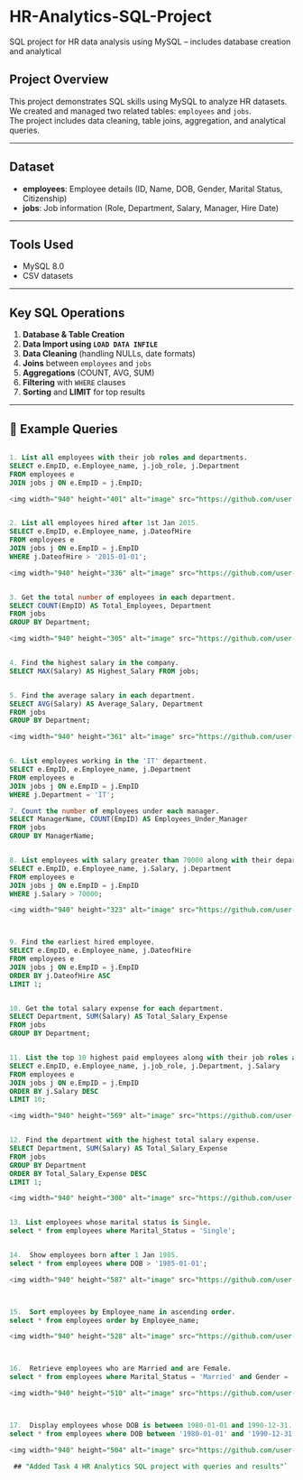 # HR-Analytics-SQL-Project
SQL project for HR data analysis using MySQL – includes database creation and analytical


##  Project Overview
This project demonstrates SQL skills using MySQL to analyze HR datasets.  
We created and managed two related tables: `employees` and `jobs`.  
The project includes data cleaning, table joins, aggregation, and analytical queries.

---

##  Dataset
- **employees**: Employee details (ID, Name, DOB, Gender, Marital Status, Citizenship)
- **jobs**: Job information (Role, Department, Salary, Manager, Hire Date)

---

##  Tools Used
- MySQL 8.0
- CSV datasets

---

##  Key SQL Operations
1. **Database & Table Creation**
2. **Data Import using `LOAD DATA INFILE`**
3. **Data Cleaning** (handling NULLs, date formats)
4. **Joins** between `employees` and `jobs`
5. **Aggregations** (COUNT, AVG, SUM)
6. **Filtering** with `WHERE` clauses
7. **Sorting** and **LIMIT** for top results

---

## 📌 Example Queries
```sql

1. List all employees with their job roles and departments.
SELECT e.EmpID, e.Employee_name, j.job_role, j.Department
FROM employees e
JOIN jobs j ON e.EmpID = j.EmpID;

<img width="940" height="401" alt="image" src="https://github.com/user-attachments/assets/593f9e9e-dfa6-4286-8cbb-d7d23e12335b" />


2. List all employees hired after 1st Jan 2015.
SELECT e.EmpID, e.Employee_name, j.DateofHire
FROM employees e
JOIN jobs j ON e.EmpID = j.EmpID
WHERE j.DateofHire > '2015-01-01';

<img width="940" height="336" alt="image" src="https://github.com/user-attachments/assets/6716133a-1704-4663-85cb-53697ce0a34f" />


3. Get the total number of employees in each department.
SELECT COUNT(EmpID) AS Total_Employees, Department
FROM jobs
GROUP BY Department;

<img width="940" height="305" alt="image" src="https://github.com/user-attachments/assets/c9a870b1-e242-4424-954f-2717bde885ad" />


4. Find the highest salary in the company.
SELECT MAX(Salary) AS Highest_Salary FROM jobs;


5. Find the average salary in each department.
SELECT AVG(Salary) AS Average_Salary, Department
FROM jobs
GROUP BY Department;

<img width="940" height="361" alt="image" src="https://github.com/user-attachments/assets/c3b97e6f-e6eb-4475-b838-ef2b34aaeb21" />


6. List employees working in the 'IT' department.
SELECT e.EmpID, e.Employee_name, j.Department
FROM employees e
JOIN jobs j ON e.EmpID = j.EmpID
WHERE j.Department = 'IT';

7. Count the number of employees under each manager.
SELECT ManagerName, COUNT(EmpID) AS Employees_Under_Manager
FROM jobs
GROUP BY ManagerName;


8. List employees with salary greater than 70000 along with their department names.
SELECT e.EmpID, e.Employee_name, j.Salary, j.Department
FROM employees e
JOIN jobs j ON e.EmpID = j.EmpID
WHERE j.Salary > 70000;

<img width="940" height="323" alt="image" src="https://github.com/user-attachments/assets/b79c2b40-01c0-4c4f-8525-ee78ae297d5e" />



9. Find the earliest hired employee.
SELECT e.EmpID, e.Employee_name, j.DateofHire
FROM employees e
JOIN jobs j ON e.EmpID = j.EmpID
ORDER BY j.DateofHire ASC
LIMIT 1;


10. Get the total salary expense for each department.
SELECT Department, SUM(Salary) AS Total_Salary_Expense
FROM jobs
GROUP BY Department;


11. List the top 10 highest paid employees along with their job roles and departments.
SELECT e.EmpID, e.Employee_name, j.job_role, j.Department, j.Salary
FROM employees e
JOIN jobs j ON e.EmpID = j.EmpID
ORDER BY j.Salary DESC
LIMIT 10;

<img width="940" height="569" alt="image" src="https://github.com/user-attachments/assets/191df08b-fc83-4743-8a60-fdf82e170777" />


12. Find the department with the highest total salary expense.
SELECT Department, SUM(Salary) AS Total_Salary_Expense
FROM jobs
GROUP BY Department
ORDER BY Total_Salary_Expense DESC
LIMIT 1;

<img width="940" height="300" alt="image" src="https://github.com/user-attachments/assets/c4e53792-913d-4175-b741-2a8508d1bf57" />


13. List employees whose marital status is Single.
select * from employees where Marital_Status = 'Single';


14.  Show employees born after 1 Jan 1985.
select * from employees where DOB > '1985-01-01';

<img width="940" height="587" alt="image" src="https://github.com/user-attachments/assets/7f2a643d-4d10-42fb-bada-e478539605ee" />



15.  Sort employees by Employee_name in ascending order.
select * from employees order by Employee_name;

<img width="940" height="528" alt="image" src="https://github.com/user-attachments/assets/4e953eb6-10a7-4cd6-9137-e6f20dcf06f5" />



16.  Retrieve employees who are Married and are Female.
select * from employees where Marital_Status = 'Married' and Gender = 'Female';

<img width="940" height="510" alt="image" src="https://github.com/user-attachments/assets/a23de30f-ac7c-4ff8-afaf-6fdc3cff6bfe" />



17.  Display employees whose DOB is between 1980-01-01 and 1990-12-31.
select * from employees where DOB between '1980-01-01' and '1990-12-31';

<img width="940" height="504" alt="image" src="https://github.com/user-attachments/assets/3669ef81-abf9-4c60-803b-9a6ae70e66f5" />

 ## "Added Task 4 HR Analytics SQL project with queries and results"`


